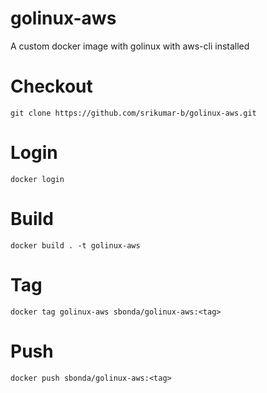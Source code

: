 # golinux-aws

A custom docker image with golinux with aws-cli installed

# Checkout
```
git clone https://github.com/srikumar-b/golinux-aws.git
```
# Login
```
docker login
```
# Build
```
docker build . -t golinux-aws
```
# Tag
```
docker tag golinux-aws sbonda/golinux-aws:<tag>
```
# Push
```
docker push sbonda/golinux-aws:<tag>
